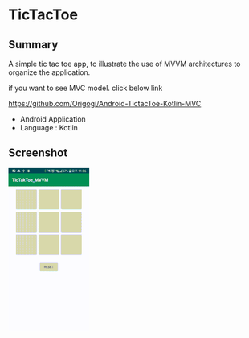 # TicTacToe

## Summary
A simple tic tac toe app, to illustrate the use of MVVM architectures to organize the application.

if you want to see MVC model. click below link

<https://github.com/Origogi/Android-TictacToe-Kotlin-MVC>
 
 - Android Application
 - Language : Kotlin
 
 
## Screenshot

![screenshot](run_mvvm.gif)
